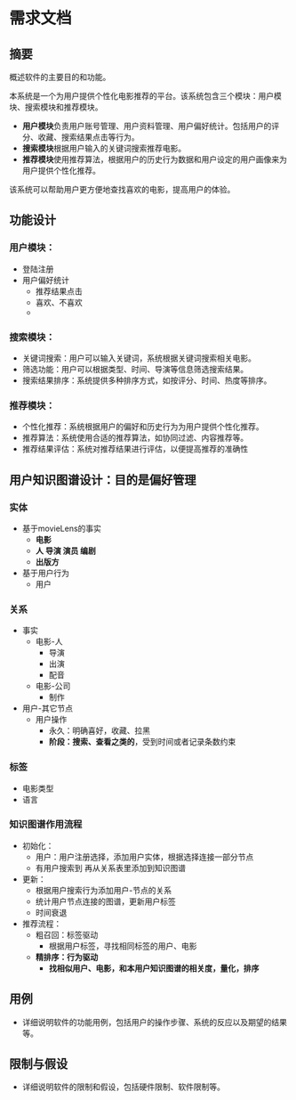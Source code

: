 # 需求文档

## 摘要

概述软件的主要目的和功能。

本系统是一个为用户提供个性化电影推荐的平台。该系统包含三个模块：用户模块、搜索模块和推荐模块。

- **用户模块**负责用户账号管理、用户资料管理、用户偏好统计。包括用户的评分、收藏、搜索结果点击等行为。
- **搜索模块**根据用户输入的关键词搜索推荐电影。
- **推荐模块**使用推荐算法，根据用户的历史行为数据和用户设定的用户画像来为用户提供个性化推荐。

该系统可以帮助用户更方便地查找喜欢的电影，提高用户的体验。



## 功能设计

### 用户模块：

- 登陆注册
- 用户偏好统计
  - 推荐结果点击
  - 喜欢、不喜欢
  - 

### 搜索模块：

- 关键词搜索：用户可以输入关键词，系统根据关键词搜索相关电影。
- 筛选功能：用户可以根据类型、时间、导演等信息筛选搜索结果。
- 搜索结果排序：系统提供多种排序方式，如按评分、时间、热度等排序。

### 推荐模块：

- 个性化推荐：系统根据用户的偏好和历史行为为用户提供个性化推荐。
- 推荐算法：系统使用合适的推荐算法，如协同过滤、内容推荐等。
- 推荐结果评估：系统对推荐结果进行评估，以便提高推荐的准确性



## 用户知识图谱设计：目的是偏好管理

### 实体

- 基于movieLens的事实
  - **电影**
  - **人 导演 演员 编剧**
  - **出版方**
- 基于用户行为
  - 用户

### 关系

- 事实
  - 电影-人
    - 导演
    - 出演
    - 配音
  - 电影-公司
    - 制作
- 用户-其它节点
  - 用户操作
    - 永久：明确喜好，收藏、拉黑
    - **阶段：搜索、查看之类的**，受到时间或者记录条数约束

### 标签

- 电影类型
- 语言

### 知识图谱作用流程

- 初始化：
  - 用户：用户注册选择，添加用户实体，根据选择连接一部分节点
  - 有用户搜索到 再从关系表里添加到知识图谱
- 更新：
  - 根据用户搜索行为添加用户-节点的关系
  - 统计用户节点连接的图谱，更新用户标签
  - 时间衰退
- 推荐流程：
  - 粗召回：标签驱动
    - 根据用户标签，寻找相同标签的用户、电影
  - **精排序：行为驱动**
    - **找相似用户、电影，和本用户知识图谱的相关度，量化，排序**

## 用例

- 详细说明软件的功能用例，包括用户的操作步骤、系统的反应以及期望的结果等。

## 限制与假设

- 详细说明软件的限制和假设，包括硬件限制、软件限制等。
